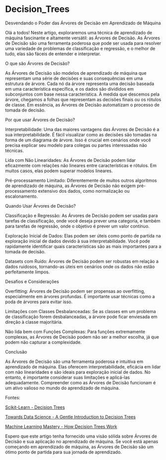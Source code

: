 ﻿# Decision_Trees

Desvendando o Poder das Árvores de Decisão em Aprendizado de Máquina

Olá a todos! Neste artigo, exploraremos uma técnica de aprendizado de máquina fascinante e altamente versátil: as Árvores de Decisão. As Árvores de Decisão são uma ferramenta poderosa que pode ser usada para resolver uma variedade de problemas de classificação e regressão, e o melhor de tudo, elas são fáceis de entender e interpretar.

O que são Árvores de Decisão?

As Árvores de Decisão são modelos de aprendizado de máquina que representam uma série de decisões e suas consequências em uma estrutura de árvore. Cada nó da árvore representa uma decisão baseada em uma característica específica, e os dados são divididos em subconjuntos com base nessa característica. À medida que descemos pela árvore, chegamos a folhas que representam as decisões finais ou os rótulos de classe. Em essência, as Árvores de Decisão automatizam o processo de tomada de decisão.

Por que usar Árvores de Decisão?

Interpretabilidade: Uma das maiores vantagens das Árvores de Decisão é a sua interpretabilidade. É fácil visualizar como as decisões são tomadas na forma de um diagrama de árvore. Isso é crucial em cenários onde você precisa explicar seu modelo para colegas ou partes interessadas não técnicas.

Lida com Não Linearidades: As Árvores de Decisão podem lidar eficazmente com relações não lineares entre características e rótulos. Em muitos casos, elas podem superar modelos lineares.

Pré-processamento Limitado: Diferentemente de muitos outros algoritmos de aprendizado de máquina, as Árvores de Decisão não exigem pré-processamento extensivo dos dados, como normalização ou escalonamento.

Quando Usar Árvores de Decisão?

Classificação e Regressão: As Árvores de Decisão podem ser usadas para tarefas de classificação, onde você deseja prever uma categoria, e também para tarefas de regressão, onde o objetivo é prever um valor contínuo.

Exploração Inicial de Dados: Elas podem ser úteis como ponto de partida na exploração inicial de dados devido à sua interpretabilidade. Você pode rapidamente identificar quais características são as mais importantes para a tomada de decisão.

Datasets com Ruído: Árvores de Decisão podem ser robustas em relação a dados ruidosos, tornando-as úteis em cenários onde os dados não estão perfeitamente limpos.

Desafios e Considerações

Overfitting: Árvores de Decisão podem ser propensas ao overfitting, especialmente em árvores profundas. É importante usar técnicas como a poda de árvores para evitar isso.

Limitações com Classes Desbalanceadas: Se as classes em um problema de classificação forem desbalanceadas, a árvore pode ficar enviesada em direção à classe majoritária.

Não lida bem com Funções Complexas: Para funções extremamente complexas, as Árvores de Decisão podem não ser a melhor escolha, já que podem não capturar a complexidade.

Conclusão

As Árvores de Decisão são uma ferramenta poderosa e intuitiva em aprendizado de máquina. Elas oferecem interpretabilidade, eficácia em lidar com não linearidades e são ideais para exploração inicial de dados. No entanto, é importante considerar suas limitações e aplicá-las adequadamente. Compreender como as Árvores de Decisão funcionam é um ativo valioso no mundo do aprendizado de máquina.

Fontes:

[Scikit-Learn - Decision Trees](https://scikit-learn.org/stable/modules/tree.html)

[Towards Data Science - A Gentle Introduction to Decision Trees](https://towardsdatascience.com/a-gentle-introduction-to-decision-trees-126a47c18d28)

[Machine Learning Mastery - How Decision Trees Work](https://machinelearningmastery.com/how-decision-trees-work-for-machine-learning/)

Espero que este artigo tenha fornecido uma visão sólida sobre Árvores de Decisão e sua aplicação no aprendizado de máquina. Se você está apenas começando em aprendizado de máquina, as Árvores de Decisão são um ótimo ponto de partida para sua jornada de aprendizado.
